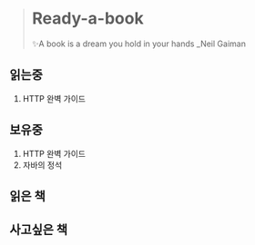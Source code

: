 ># Ready-a-book
>✨A book is a dream you hold in your hands _Neil Gaiman


## 읽는중
1. HTTP 완벽 가이드



## 보유중
1. HTTP 완벽 가이드
2. 자바의 정석



## 읽은 책



## 사고싶은 책
